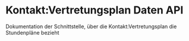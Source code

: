 # Kontakt:Vertretungsplan Daten API
Dokumentation der Schnittstelle, über die Kontakt:Vertretungsplan die Stundenpläne bezieht
